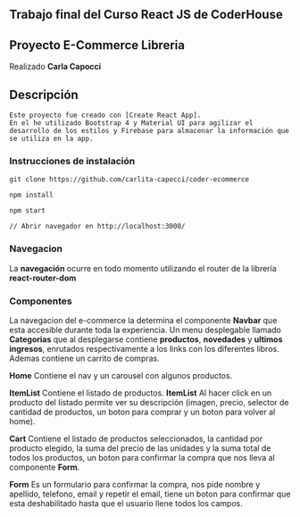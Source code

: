 ## Trabajo final del Curso React JS de CoderHouse

## Proyecto E-Commerce Libreria


Realizado **Carla Capocci**



## Descripción
```
Este proyecto fue creado con [Create React App].
En el he utilizado Bootstrap 4 y Material UI para agilizar el desarrollo de los estilos y Firebase para almacenar la información que se utiliza en la app.

```

### Instrucciones de instalación 

```
git clone https://github.com/carlita-capocci/coder-ecommerce

npm install

npm start

// Abrir navegador en http://localhost:3000/

```
### Navegacion

La **navegación** ocurre en todo momento utilizando el router de la librería **react-router-dom** 

### Componentes

La navegacion del e-commerce la determina el componente **Navbar** que esta accesible durante toda la experiencia. Un menu desplegable llamado **Categorias** que al desplegarse contiene **productos**, **novedades** y **ultimos ingresos**, enrutados respectivamente a los links con los diferentes libros. Ademas contiene un carrito de compras.

**Home** Contiene el nav y un carousel con algunos productos.

**ItemList**  Contiene el listado de productos. **ItemList** 
Al hacer click en un producto del listado permite ver su descripción
(imagen, precio, selector de cantidad de productos, un boton para comprar y un boton para volver al home).


**Cart** Contiene el listado de productos seleccionados, la cantidad por producto elegido, la suma del precio de las unidades y la suma total de todos los productos, un boton para confirmar la compra que nos lleva al componente **Form**.

**Form** Es un formulario para confirmar la compra, nos pide nombre y apellido, telefono, email y repetir el email, tiene un boton para confirmar que esta deshabilitado hasta que el usuario llene todos los campos.





